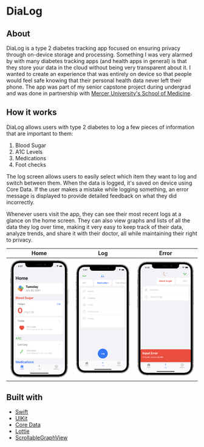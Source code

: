 # DiaLog

## About

DiaLog is a type 2 diabetes tracking app focused on ensuring privacy through on-device storage and processing. Something I was very alarmed by with many diabetes tracking apps (and health apps in general) is that they store your data in the cloud without being very transparent about it. I wanted to create an experience that was entirely on device so that people would feel safe knowing that their personal health data never left their phone. The app was part of my senior capstone project during undergrad and was done in partnership with [Mercer University's School of Medicine](https://medicine.mercer.edu/).

## How it works

DiaLog allows users with type 2 diabetes to log a few pieces of information that are important to them:

1. Blood Sugar
2. A1C Levels
3. Medications
4. Foot checks

The log screen allows users to easily select which item they want to log and switch between them. When the data is logged, it's saved on device using Core Data. If the user makes a mistake while logging something, an error message is displayed to provide detailed feedback on what they did incorrectly.

Whenever users visit the app, they can see their most recent logs at a glance on the home screen. They can also view graphs and lists of all the data they log over time, making it very easy to keep track of their data, analyze trends, and share it with their doctor, all while maintaining their right to privacy.

| Home | Log | Error
| :---: | :---: | :---: |
| ![DiaLog Home Screenshot][home-screenshot] | ![DiaLog Log Screenshot][log-screenshot] | ![DiaLog Error Screenshot][error-screenshot] |

## Built with

* [Swift](https://swift.org)
* [UIKit](https://developer.apple.com/documentation/swiftui)
* [Core Data](https://developer.apple.com/documentation/coredata)
* [Lottie](https://airbnb.design/lottie/)
* [ScrollableGraphView](https://github.com/yhmnin/Scrollable-GraphView)

[home-screenshot]: Images/dialog-ss-1.png
[log-screenshot]: Images/dialog-ss-2.png
[error-screenshot]: Images/dialog-ss-3.png
